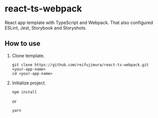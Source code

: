 # react-ts-webpack

React app template with TypeScript and Webpack.
That also configured ESLint, Jest, Storybook and Storyshots.

## How to use

1. Clone template.

    ```
    git clone https://github.com/reifujimura/react-ts-webpack.git <your-app-name>
    cd <your-app-name>
    ```

1. Initialize project.

    ```
    npm install
    ```
    
    or

    ```
    yarn
    ```